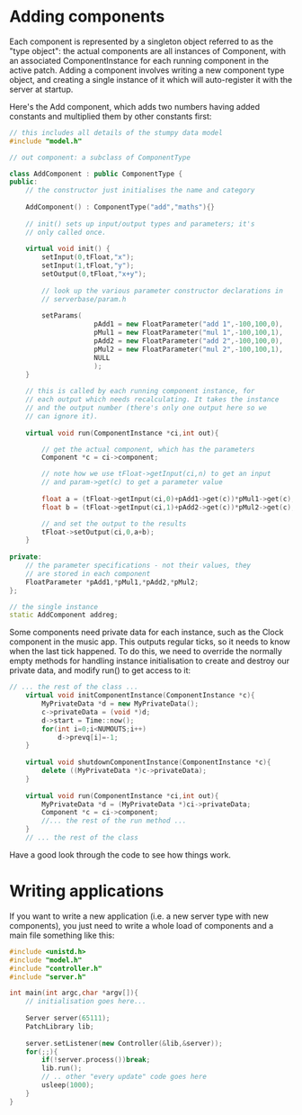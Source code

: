 # Adding components
Each component is represented by a singleton object referred to as
the "type object": the actual components are all instances of Component,
with an associated ComponentInstance for each running component in the
active patch. Adding a component involves writing a new component type
object, and creating a single instance of it which will auto-register
it with the server at startup.

Here's the Add component, which adds two numbers having added 
constants and multiplied them by other constants first:

```c++
// this includes all details of the stumpy data model
#include "model.h"

// out component: a subclass of ComponentType

class AddComponent : public ComponentType {
public:
    // the constructor just initialises the name and category
    
    AddComponent() : ComponentType("add","maths"){}
    
    // init() sets up input/output types and parameters; it's
    // only called once.
    
    virtual void init() {
        setInput(0,tFloat,"x");
        setInput(1,tFloat,"y");
        setOutput(0,tFloat,"x+y");
        
        // look up the various parameter constructor declarations in
        // serverbase/param.h
        
        setParams(
                     pAdd1 = new FloatParameter("add 1",-100,100,0),
                     pMul1 = new FloatParameter("mul 1",-100,100,1),
                     pAdd2 = new FloatParameter("add 2",-100,100,0),
                     pMul2 = new FloatParameter("mul 2",-100,100,1),
                     NULL
                     );
    }
    
    // this is called by each running component instance, for
    // each output which needs recalculating. It takes the instance
    // and the output number (there's only one output here so we
    // can ignore it).
    
    virtual void run(ComponentInstance *ci,int out){

        // get the actual component, which has the parameters
        Component *c = ci->component;

        // note how we use tFloat->getInput(ci,n) to get an input
        // and param->get(c) to get a parameter value
                
        float a = (tFloat->getInput(ci,0)+pAdd1->get(c))*pMul1->get(c);
        float b = (tFloat->getInput(ci,1)+pAdd2->get(c))*pMul2->get(c);

        // and set the output to the results
        tFloat->setOutput(ci,0,a+b);
    }
    
private:
    // the parameter specifications - not their values, they
    // are stored in each component
    FloatParameter *pAdd1,*pMul1,*pAdd2,*pMul2;
};

// the single instance
static AddComponent addreg;
```

Some components need private data for each instance, such
as the Clock component in the music app. This outputs regular
ticks, so it needs to know when the last tick happened.
To do this, we need to override the normally empty methods
for handling instance initialisation to create and destroy
our private data, and modify run() to get access to it:

```c++
// ... the rest of the class ...
    virtual void initComponentInstance(ComponentInstance *c){
        MyPrivateData *d = new MyPrivateData();
        c->privateData = (void *)d;
        d->start = Time::now();
        for(int i=0;i<NUMOUTS;i++)
            d->prevq[i]=-1;
    }
    
    virtual void shutdownComponentInstance(ComponentInstance *c){
        delete ((MyPrivateData *)c->privateData);
    }
    
    virtual void run(ComponentInstance *ci,int out){
        MyPrivateData *d = (MyPrivateData *)ci->privateData;
        Component *c = ci->component;
        //... the rest of the run method ...
    }
    // ... the rest of the class
```

Have a good look through the code to see how things work.

# Writing applications
If you want to write a new application (i.e. a new server type
with new components), you just need to write a whole load of 
components and a main file something like this:

```c++
#include <unistd.h>
#include "model.h"
#include "controller.h"
#include "server.h"

int main(int argc,char *argv[]){
    // initialisation goes here...
    
    Server server(65111);
    PatchLibrary lib;
        
    server.setListener(new Controller(&lib,&server));
    for(;;){
        if(!server.process())break;
        lib.run();
        // .. other "every update" code goes here
        usleep(1000);
    }
}
```

